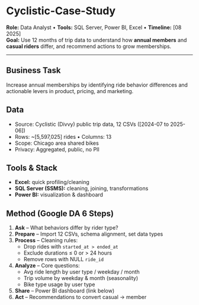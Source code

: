 # Cyclistic-Case-Study

**Role:** Data Analyst 
• **Tools:** SQL Server, Power BI, Excel • 
**Timeline:** [08 2025]  
**Goal:** Use 12 months of trip data to understand how **annual members** and **casual riders** differ, and recommend actions to grow memberships.

---

## Business Task
Increase annual memberships by identifying ride behavior differences and actionable levers in product, pricing, and marketing.

## Data
- Source: Cyclistic (Divvy) public trip data, 12 CSVs ([2024-07 to 2025-06])
- Rows: ~[5,597,025] rides • Columns: 13
- Scope: Chicago area shared bikes
- Privacy: Aggregated, public, no PII

## Tools & Stack
- **Excel:** quick profiling/cleaning
- **SQL Server (SSMS):** cleaning, joining, transformations  
- **Power BI:** visualization & dashboard  

## Method (Google DA 6 Steps)
1. **Ask** – What behaviors differ by rider type?  
2. **Prepare** – Import 12 CSVs, schema alignment, set data types  
3. **Process** – Cleaning rules:
   - Drop rides with `started_at > ended_at`
   - Exclude durations ≤ 0 or > 24 hours
   - Remove rows with NULL `ride_id`
4. **Analyze** – Core questions:
   - Avg ride length by user type / weekday / month  
   - Trip volume by weekday & month (seasonality)  
   - Bike type usage by user type  
5. **Share** – Power BI dashboard (link below)  
6. **Act** – Recommendations to convert casual → member

